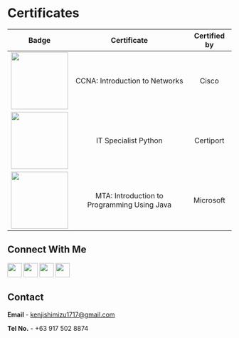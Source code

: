 

# Certificates #

|Badge|Certificate|Certified by|
|:--:|:--:|:--:|
|<a href="https://www.credly.com/badges/55fce363-fbe1-4166-96b0-46131fb6ceef/public_url"><img src="https://images.credly.com/size/340x340/images/70d71df5-f3dc-4380-9b9d-f22513a70417/CCNAITN__1_.png" width = "128px"></a> |CCNA: Introduction to Networks|Cisco|
|<a href="https://www.credly.com/badges/0bd8d264-4f92-4e18-85ea-ed67391f4501/public_url"><img src="https://images.credly.com/size/340x340/images/3c4602d8-832e-4a24-b42d-00359ce746f7/ITS-Badges_Python_1200px.png" width = "128px"></a>|IT Specialist Python|Certiport|
|<a href="https://www.credly.com/badges/37daef4c-d410-42ea-b472-5164a89ef69d/public_url"><img src="https://images.credly.com/size/340x340/images/74450625-9ec7-41a7-897e-aa61a9ea4278/MTA-Introduction_to_Programming_Using_Java-600x600.png" width = "128px"></a>|MTA: Introduction to Programming Using Java|Microsoft|

## Connect With Me ##
<a href="https://www.linkedin.com/in/kenji-shimizu-07798b130/"><img src="https://cdn-icons-png.flaticon.com/512/174/174857.png" width = "32px"></a>  <a href="https://twitter.com/kenjishimizu17"><img src="https://cdn-icons-png.flaticon.com/512/124/124021.png" width = "32px"></a> <a href="https://www.facebook.com/cutekenji/"><img src="https://cdn-icons-png.flaticon.com/512/733/733547.png" width = "32px"></a>  <a href="https://discordapp.com/users/594119297312227340/"><img src="https://cdn-icons-png.flaticon.com/512/5968/5968756.png" width = "32px"></a>

## Contact ##

**Email** - kenjishimizu1717@gmail.com

**Tel No.** - +63 917 502 8874

